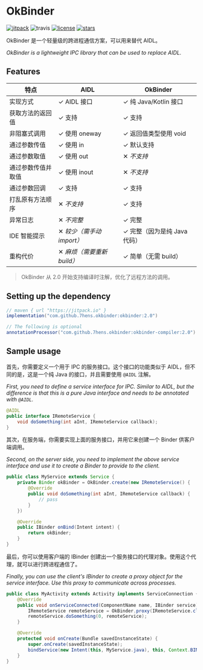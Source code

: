 # OkBinder

[![jitpack](https://jitpack.io/v/7hens/okbinder.svg)](https://jitpack.io/#7hens/okbinder)
![travis](https://img.shields.io/travis/7hens/okbinder)
[![license](https://img.shields.io/github/license/7hens/okbinder.svg)](https://github.com/7hens/okbinder/blob/master/LICENSE)
[![stars](https://img.shields.io/github/stars/7hens/okbinder.svg?style=social)](https://github.com/7hens/okbinder)

OkBinder 是一个轻量级的跨进程通信方案，可以用来替代 AIDL。

_OkBinder is a lightweight IPC library that can be used to replace AIDL._

## Features

| 特点               | AIDL                       | OkBinder                     |
| ------------------ | -------------------------- | ---------------------------- |
| 实现方式           | ✓ AIDL 接口                | ✓ 纯 Java/Kotlin 接口        |
| 获取方法的返回值   | ✓ 支持                     | ✓ 支持                       |
| 非阻塞式调用       | ✓ 使用 oneway              | ✓ 返回值类型使用 void        |
| 通过参数传值       | ✓ 使用 in                  | ✓ 默认支持                   |
| 通过参数取值       | ✓ 使用 out                 | ✕ _不支持_                   |
| 通过参数传值并取值 | ✓ 使用 inout               | ✕ _不支持_                   |
| 通过参数回调       | ✓ 支持                     | ✓ 支持                       |
| 打乱原有方法顺序   | ✕ _不支持_                 | ✓ 支持                       |
| 异常日志           | ✕ _不完整_                 | ✓ 完整                       |
| IDE 智能提示       | ✕ _较少（需手动 import）_  | ✓ 完整（因为是纯 Java 代码） |
| 重构代价           | ✕ _麻烦（需要重新 build）_ | ✓ 简单（无需 build）         |

> OkBinder 从 2.0 开始支持编译时注解，优化了远程方法的调用。

## Setting up the dependency

```groovy
// maven { url "https://jitpack.io" }
implementation("com.github.7hens.okbinder:okbinder:2.0")

// The following is optional
annotationProcessor("com.github.7hens.okbinder:okbinder-compiler:2.0")
```

## Sample usage

首先，你需要定义一个用于 IPC 的服务接口。这个接口的功能类似于 AIDL，但不同的是，这是一个纯 Java 的接口，并且需要使用 `@AIDL` 注解。

_First, you need to define a service interface for IPC. Similar to AIDL, but the difference is that this is a pure Java interface and needs to be annotated with `@AIDL`._

```java
@AIDL
public interface IRemoteService {
    void doSomething(int aInt, IRemoteService callback);
}
```

其次，在服务端，你需要实现上面的服务接口，并用它来创建一个 Binder 供客户端调用。

_Second, on the server side, you need to implement the above service interface and use it to create a Binder to provide to the client._

```java
public class MyService extends Service {
    private Binder okBinder = OkBinder.create(new IRemoteService() {
        @Override
        public void doSomething(int aInt, IRemoteService callback) {
            // pass
        }
    })

    @Override
    public IBinder onBind(Intent intent) {
        return okBinder;
    }
}
```

最后，你可以使用客户端的 IBinder 创建出一个服务接口的代理对象。使用这个代理，就可以进行跨进程通信了。

_Finally, you can use the client's IBinder to create a proxy object for the service interface. Use this proxy to communicate across processes._

```java
public class MyActivity extends Activity implements ServiceConnection {
    @Override
    public void onServiceConnected(ComponentName name, IBinder service) {
        IRemoteService remoteService = OkBinder.proxy(IRemoteService.class, service);
        remoteService.doSomething(0, remoteService);
    }

    @Override
    protected void onCreate(Bundle savedInstanceState) {
        super.onCreate(savedInstanceState);
        bindService(new Intent(this, MyService.java), this, Context.BIND_AUTO_CREATE);
    }
}
```
